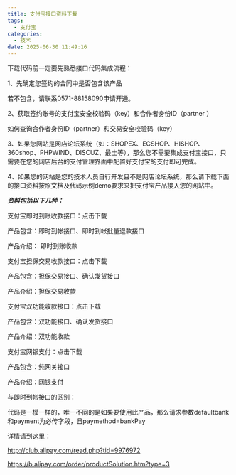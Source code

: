 ```yaml
---
title: 支付宝接口资料下载
tags:
  - 支付宝
categories:
  - 技术
date: 2025-06-30 11:49:16
---
```


下载代码前一定要先熟悉接口代码集成流程：

1、先确定您签约的合同中是否包含该产品

若不包含，请联系0571-88158090申请开通。

2、获取签约账号的支付宝安全校验码（key）和合作者身份ID（partner ）

如何查询合作者身份ID（partner）和交易安全校验码（key）

3、如果您网站是网店论坛系统（如：SHOPEX、ECSHOP、HISHOP、360shop、PHPWIND、DISCUZ、最土等），那么您不需要集成支付宝接口，只需要在您的网店后台的支付管理界面中配置好支付宝的支付即可完成。

4、如果您的网站是您的技术人员自行开发且不是网店论坛系统，那么请下载下面的接口资料按照文档及代码示例demo要求来把支付宝产品接入您的网站中。

***资料包括以下几种：***

支付宝即时到账收款接口：点击下载

产品包含：即时到帐接口、即时到帐批量退款接口

产品介绍： 即时到账收款

支付宝担保交易收款接口：点击下载

产品包含：担保交易接口、确认发货接口

产品介绍：担保交易收款

支付宝双功能收款接口：点击下载

产品包含：双功能接口、确认发货接口

产品介绍：双功能收款

支付宝网银支付：点击下载

产品包含：纯网关接口

产品介绍：网银支付

与即时到帐接口的区别：

代码是一模一样的，唯一不同的是如果要使用此产品，那么请求参数defaultbank和payment为必传字段，且paymethod=bankPay

详情请到这里：

http://club.alipay.com/read.php?tid=9976972

https://b.alipay.com/order/productSolution.htm?type=3

